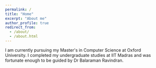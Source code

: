 ```yaml
---
permalink: /
title: "Home"
excerpt: "About me"
author_profile: true
redirect_from: 
  - /about/
  - /about.html
---
```


I am currently pursuing my Master's in Computer Science at Oxford University.
I completed my undergraduate studies at IIT Madras and was fortunate enough to be guided by Dr Balaraman Ravindran.


